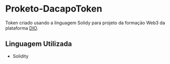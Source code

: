 # Proketo-DacapoToken
Token criado usando a linguagem Solidy para projeto da formação Web3 da plataforma [DIO](https://dio.me).

## Linguagem Utilizada
* Solidity

